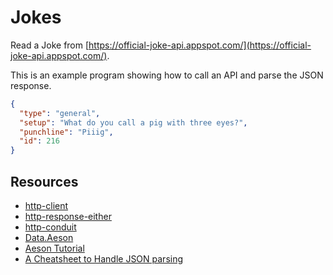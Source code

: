 # Jokes

Read a Joke from [https://official-joke-api.appspot.com/](https://official-joke-api.appspot.com/).

This is an example program showing how to call an API and parse the JSON response.

```json
{
  "type": "general",
  "setup": "What do you call a pig with three eyes?",
  "punchline": "Piiig",
  "id": 216
}
```

## Resources

- [http-client](https://github.com/snoyberg/http-client/blob/master/TUTORIAL.md)
- [http-response-either](https://dev.to/csaltos/haskell-http-response-either-4ncg)
- [http-conduit](https://bitsbybrad.com/2021-02-09-json-api-haskell/)
- [Data.Aeson](https://hackage.haskell.org/package/aeson-2.0.3.0/docs/Data-Aeson.html)
- [Aeson Tutorial](https://web.archive.org/web/20201121162141mp_/https://artyom.me/aeson)
- [A Cheatsheet to Handle JSON parsing](https://williamyaoh.com/posts/2019-10-19-a-cheatsheet-to-json-handling.html)
